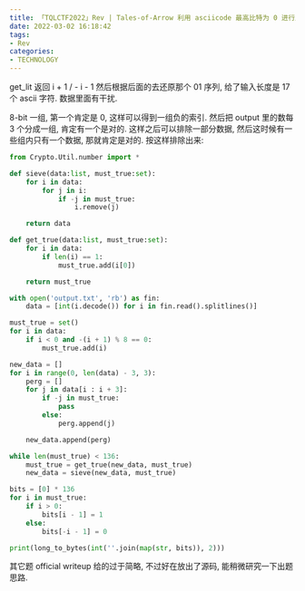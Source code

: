 ```yaml
---
title: 「TQLCTF2022」Rev | Tales-of-Arrow 利用 asciicode 最高比特为 0 进行序列排除
date: 2022-03-02 16:18:42
tags:
- Rev
categories:
- TECHNOLOGY
---
```



<!-- more -->

get_lit 返回 i + 1 / - i - 1 然后根据后面的去还原那个 01 序列, 给了输入长度是 17 个 ascii 字符. 数据里面有干扰.

8-bit 一组, 第一个肯定是 0, 这样可以得到一组负的索引. 然后把 output 里的数每 3 个分成一组, 肯定有一个是对的. 这样之后可以排除一部分数据, 然后这时候有一些组内只有一个数据, 那就肯定是对的. 按这样排除出来:

```python
from Crypto.Util.number import *

def sieve(data:list, must_true:set):
    for i in data:
        for j in i:
            if -j in must_true:
                i.remove(j)

    return data

def get_true(data:list, must_true:set):
    for i in data:
        if len(i) == 1:
            must_true.add(i[0])

    return must_true

with open('output.txt', 'rb') as fin:
    data = [int(i.decode()) for i in fin.read().splitlines()]

must_true = set()
for i in data:
    if i < 0 and -(i + 1) % 8 == 0:
        must_true.add(i)

new_data = []
for i in range(0, len(data) - 3, 3):
    perg = []
    for j in data[i : i + 3]:
        if -j in must_true:
            pass
        else:
            perg.append(j)

    new_data.append(perg)

while len(must_true) < 136:
    must_true = get_true(new_data, must_true)
    new_data = sieve(new_data, must_true)

bits = [0] * 136
for i in must_true:
    if i > 0:
        bits[i - 1] = 1
    else:
        bits[-i - 1] = 0

print(long_to_bytes(int(''.join(map(str, bits)), 2)))
```

其它题 official writeup 给的过于简略, 不过好在放出了源码, 能稍微研究一下出题思路.
